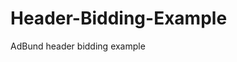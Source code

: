 # Header-Bidding-Example
AdBund header bidding example
<!doctype html>
<html>
	<head>
		<title>PrebidJS Test</title>
		<meta charset="utf-8">
		<!-- Prebid Config Section START -->
		<!-- Make sure this is inserted before your GPT tag -->
		<script>
			var PREBID_TIMEOUT = 700;

			var adUnits = [{
				code: 'div-gpt-ad-1460505748561-0',
				sizes: [[300, 250]],
				bids: [
					{
						bidder: 'adbund',
						params: {
							sid: '110238',
							bidfloor: 0.036
						}
					},
					{
						bidder: 'sovrn',
						params: {
							tagid: '405749',
							size: [300, 250]
						}
					}
				]
			}];

			var pbjs = pbjs || {};
			pbjs.que = pbjs.que || [];
		</script>
		<!-- Prebid Config Section END -->

		<!-- Prebid Boilerplate Section START. No Need to Edit. -->
		<script type="text/javascript" src="prebid.js" async></script>
		<script>
			var googletag = googletag || {};
			googletag.cmd = googletag.cmd || [];
			googletag.cmd.push(function() {
				googletag.pubads().disableInitialLoad();
			});

			pbjs.que.push(function() {
				//console.log('que.push-units:');
				//console.log(JSON.stringify(adUnits, null, 4));
				pbjs.addAdUnits(adUnits);
				pbjs.requestBids({
					bidsBackHandler: sendAdserverRequest
				});
			});

			function sendAdserverRequest() {
				if (pbjs.adserverRequestSent) return;
				pbjs.adserverRequestSent = true;
				googletag.cmd.push(function() {
					pbjs.que.push(function() {
						pbjs.setTargetingForGPTAsync();
						googletag.pubads().refresh();
					});
				});
			}

			setTimeout(function() {
				sendAdserverRequest();
			}, PREBID_TIMEOUT);
		</script>
		<!-- Prebid Boilerplate Section END -->

		<script>
			(function () {
				var gads = document.createElement('script');
				gads.async = true;
				gads.type = 'text/javascript';
				var useSSL = 'https:' == document.location.protocol;
				gads.src = (useSSL ? 'https:' : 'http:') +
						'//www.googletagservices.com/tag/js/gpt.js';
				var node = document.getElementsByTagName('script')[0];
				node.parentNode.insertBefore(gads, node);
			})();
		</script>

		<script>
			googletag.cmd.push(function () {
				googletag.defineSlot('/19968336/header-bid-tag-0', [[300, 250], [300, 600]], 'div-gpt-ad-1460505748561-0').addService(googletag.pubads());

				googletag.pubads().enableSingleRequest();
				googletag.enableServices();
			});
		</script>
	</head>

	<body>
		<h2>Prebid.js Test</h2>
		<h5>Div-1</h5>
		<div id='div-gpt-ad-1460505748561-0'>
			<script type='text/javascript'>
				googletag.cmd.push(function () {
					googletag.display('div-gpt-ad-1460505748561-0');
				});
			</script>
		</div>
	</body>
</html>
